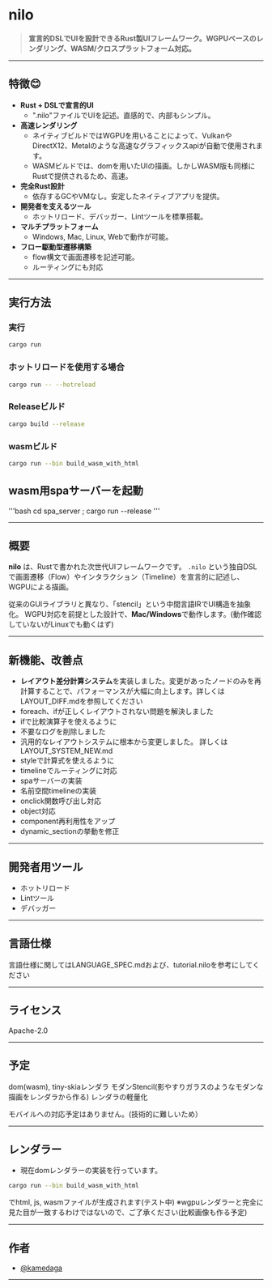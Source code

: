 # nilo

> **宣言的DSLでUIを設計できるRust製UIフレームワーク。WGPUベースのレンダリング、WASM/クロスプラットフォーム対応。**

---

## 特徴😊

- **Rust + DSLで宣言的UI**
  - ".nilo"ファイルでUIを記述。直感的で、内部もシンプル。
- **高速レンダリング** 
  - ネイティブビルドではWGPUを用いることによって、VulkanやDirectX12、Metalのような高速なグラフィックスapiが自動で使用されます。
  - WASMビルドでは、domを用いたUIの描画。しかしWASM版も同様にRustで提供されるため、高速。
- **完全Rust設計**
  - 依存するGCやVMなし。安定したネイティブアプリを提供。
- **開発者を支えるツール**
  - ホットリロード、デバッガー、Lintツールを標準搭載。
- **マルチプラットフォーム**
  - Windows, Mac, Linux, Webで動作が可能。
- **フロー駆動型遷移構築**
  - flow構文で画面遷移を記述可能。
  - ルーティングにも対応
---

## 実行方法

### 実行
```bash
cargo run 
```

### ホットリロードを使用する場合
```bash
cargo run -- --hotreload
```

### Releaseビルド
```bash
cargo build --release
```


### wasmビルド
```bash
cargo run --bin build_wasm_with_html
```

## wasm用spaサーバーを起動
'''bash
cd spa_server ; cargo run --release
'''

---

## 概要

**nilo** は、Rustで書かれた次世代UIフレームワークです。
`.nilo` という独自DSLで画面遷移（Flow）やインタラクション（Timeline）を宣言的に記述し、
WGPUによる描画。

従来のGUIライブラリと異なり、「stencil」という中間言語IRでUI構造を抽象化。
WGPU対応を前提とした設計で、**Mac/Windows**で動作します。(動作確認していないがLinuxでも動くはず)

---

## 新機能、改善点

* **レイアウト差分計算システム**を実装しました。変更があったノードのみを再計算することで、パフォーマンスが大幅に向上します。詳しくはLAYOUT_DIFF.mdを参照してください
* foreach、ifが正しくレイアウトされない問題を解決しました
* ifで比較演算子を使えるように
* 不要なログを削除しました
* 汎用的なレイアウトシステムに根本から変更しました。 詳しくはLAYOUT_SYSTEM_NEW.md
* styleで計算式を使えるように
* timelineでルーティングに対応
* spaサーバーの実装
* 名前空間timelineの実装
* onclick関数呼び出し対応
* object対応
* component再利用性をアップ
* dynamic_sectionの挙動を修正

---

## 開発者用ツール

* ホットリロード
* Lintツール
* デバッガー

--- 

## 言語仕様

言語仕様に関してはLANGUAGE_SPEC.mdおよび、tutorial.niloを参考にしてください

---

## ライセンス

Apache-2.0

---

## 予定

dom(wasm), tiny-skiaレンダラ 
モダンStencil(影やすりガラスのようなモダンな描画をレンダラから作る)
レンダラの軽量化


モバイルへの対応予定はありません。(技術的に難しいため）

---

## レンダラー

* 現在domレンダラーの実装を行っています。
```bash
cargo run --bin build_wasm_with_html
```
でhtml, js, wasmファイルが生成されます(テスト中)
※wgpuレンダラーと完全に見た目が一致するわけではないので、ご了承ください(比較画像も作る予定)


---

## 作者

* [@kamedaga](https://github.com/kamedaga)

---

